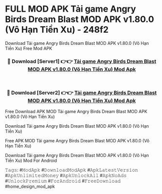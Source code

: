 # FULL MOD APK Tải game Angry Birds Dream Blast MOD APK v1.80.0 (Vô Hạn Tiền Xu) - 248f2
Download Tải game Angry Birds Dream Blast MOD APK v1.80.0 (Vô Hạn Tiền Xu) Free Mod APK

<div align="center">
<h3>🔴 Download [Server1] 👉👉 <a href="https://apk-comot.site?title=Tải_game_Angry_Birds_Dream_Blast_MOD_APK_v1.80.0_(Vô_Hạn_Tiền_Xu)">Tải game Angry Birds Dream Blast MOD APK v1.80.0 (Vô Hạn Tiền Xu) Mod Apk</a></h3><br>

<h3>🔴 Download [Server2] 👉👉 <a href="https://apk-comot.site?title=Tải_game_Angry_Birds_Dream_Blast_MOD_APK_v1.80.0_(Vô_Hạn_Tiền_Xu)">Tải game Angry Birds Dream Blast MOD APK v1.80.0 (Vô Hạn Tiền Xu) Mod Apk</a></h3>
</div>


Free Download APK MOD Tải game Angry Birds Dream Blast MOD APK v1.80.0 (Vô Hạn Tiền Xu)

Download Tải game Angry Birds Dream Blast MOD APK v1.80.0 (Vô Hạn Tiền Xu) 

Free APK MOD Tải game Angry Birds Dream Blast MOD APK v1.80.0 (Vô Hạn Tiền Xu) 

Download Tải game Angry Birds Dream Blast MOD APK v1.80.0 (Vô Hạn Tiền Xu) Mod For Android

𝚃𝚊𝚐𝚜: #𝙼𝚘𝚍𝙰𝚙𝚔 #𝙳𝚘𝚠𝚗𝚕𝚘𝚊𝚍𝙼𝚘𝚍𝙰𝚙𝚔 #𝙰𝚙𝚔𝙻𝚊𝚝𝚎𝚜𝚝𝚅𝚎𝚛𝚜𝚒𝚘𝚗 #𝙰𝚙𝚔𝚄𝚗𝚕𝚒𝚖𝚒𝚝𝚎𝚍𝙼𝚘𝚗𝚎𝚢 #𝙰𝚙𝚔𝚄𝚗𝚕𝚘𝚌𝚔𝙰𝚕𝚕 #𝙰𝚙𝚔𝙽𝚘𝙰𝚍𝚜 #𝚄𝚗𝚕𝚘𝚌𝚔𝙿𝚛𝚎𝚖𝚒𝚞𝚖 #𝙵𝚘𝚛𝙰𝚗𝚍𝚛𝚘𝚒𝚍 #𝙵𝚛𝚎𝚎𝙳𝚘𝚠𝚗𝚕𝚘𝚊𝚍 #home_design_mod_apk